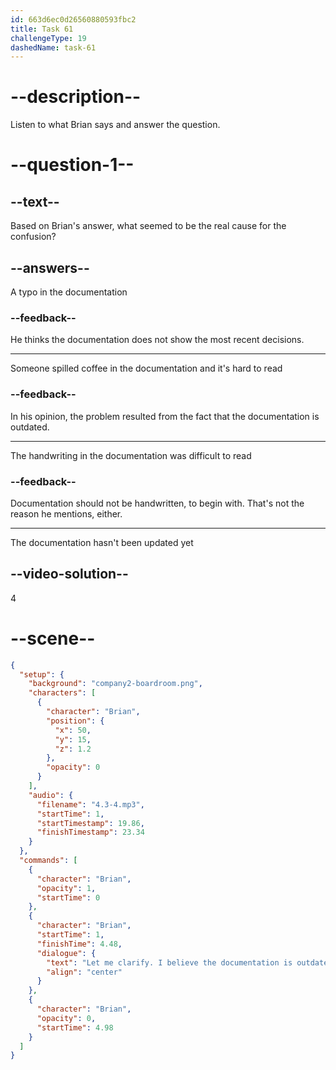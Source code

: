 ```yaml
---
id: 663d6ec0d26560880593fbc2
title: Task 61
challengeType: 19
dashedName: task-61
---
```


<!-- (Audio) Brian: Let me clarify. I believe the documentation is outdated. -->

# --description--

Listen to what Brian says and answer the question.

# --question-1--

## --text--

Based on Brian's answer, what seemed to be the real cause for the confusion?

## --answers--

A typo in the documentation

### --feedback--

He thinks the documentation does not show the most recent decisions.

---

Someone spilled coffee in the documentation and it's hard to read

### --feedback--

In his opinion, the problem resulted from the fact that the documentation is outdated.

---

The handwriting in the documentation was difficult to read

### --feedback--

Documentation should not be handwritten, to begin with. That's not the reason he mentions, either.

---

The documentation hasn't been updated yet

## --video-solution--

4

# --scene--

```json
{
  "setup": {
    "background": "company2-boardroom.png",
    "characters": [
      {
        "character": "Brian",
        "position": {
          "x": 50,
          "y": 15,
          "z": 1.2
        },
        "opacity": 0
      }
    ],
    "audio": {
      "filename": "4.3-4.mp3",
      "startTime": 1,
      "startTimestamp": 19.86,
      "finishTimestamp": 23.34
    }
  },
  "commands": [
    {
      "character": "Brian",
      "opacity": 1,
      "startTime": 0
    },
    {
      "character": "Brian",
      "startTime": 1,
      "finishTime": 4.48,
      "dialogue": {
        "text": "Let me clarify. I believe the documentation is outdated.",
        "align": "center"
      }
    },
    {
      "character": "Brian",
      "opacity": 0,
      "startTime": 4.98
    }
  ]
}
```
